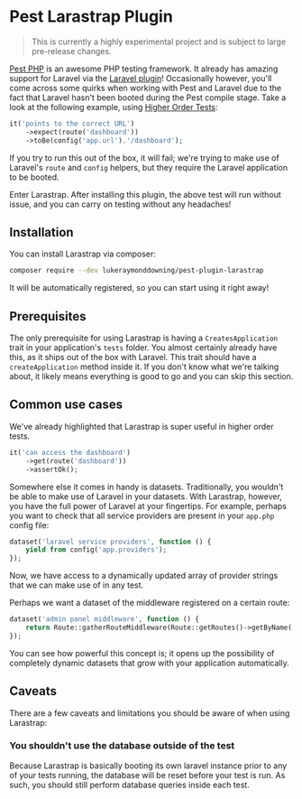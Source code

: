 # Pest Larastrap Plugin

> This is currently a highly experimental project and is subject to large pre-release changes.  

[Pest PHP](https://pestphp.com) is an awesome PHP testing framework. It already has amazing support for Laravel via the [Laravel plugin](https://pestphp.com/docs/plugins/laravel)!
Occasionally however, you'll come across some quirks when working with Pest and Laravel due to the fact that Laravel hasn't been booted during the Pest compile stage. 
Take a look at the following example, using [Higher Order Tests](https://pestphp.com/docs/higher-order-tests):

```php
it('points to the correct URL')
    ->expect(route('dashboard'))
    ->toBe(config('app.url').'/dashboard');
```

If you try to run this out of the box, it will fail; we're trying to make use of Laravel's `route` and `config` helpers, but they require the Laravel application to be booted.

Enter Larastrap. After installing this plugin, the above test will run without issue, and you can carry on testing without any headaches!

## Installation

You can install Larastrap via composer:

```bash
composer require --dev lukeraymonddowning/pest-plugin-larastrap
```

It will be automatically registered, so you can start using it right away!

## Prerequisites

The only prerequisite for using Larastrap is having a `CreatesApplication` trait in your application's `tests` folder. You almost certainly already have this,
as it ships out of the box with Laravel. This trait should have a `createApplication` method inside it. If you don't know what we're talking about, it likely means
everything is good to go and you can skip this section.

## Common use cases

We've already highlighted that Larastrap is super useful in higher order tests. 

```php
it('can access the dashboard')
    ->get(route('dashboard'))
    ->assertOk();
```

Somewhere else it comes in handy is datasets. Traditionally, you wouldn't be able to make use of Laravel in your
datasets. With Larastrap, however, you have the full power of Laravel at your fingertips. For example, perhaps you 
want to check that all service providers are present in your `app.php` config file:

```php
dataset('laravel service providers', function () {
    yield from config('app.providers');
});
```

Now, we have access to a dynamically updated array of provider strings that we can make use of in any test.

Perhaps we want a dataset of the middleware registered on a certain route:

```php
dataset('admin panel middleware', function () {
    return Route::gatherRouteMiddleware(Route::getRoutes()->getByName('admin.dashboard')));
});
```

You can see how powerful this concept is; it opens up the possibility of completely dynamic datasets that grow with your application automatically.

## Caveats

There are a few caveats and limitations you should be aware of when using Larastrap:

### You shouldn't use the database outside of the test

Because Larastrap is basically booting its own laravel instance prior to any of your tests running, the database will be reset before your test is run.
As such, you should still perform database queries inside each test.

